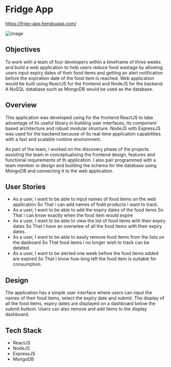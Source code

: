 # Fridge App

https://frigo-app.herokuapp.com/


![image](https://user-images.githubusercontent.com/53755494/72982176-68df9400-3dd6-11ea-8d20-f88672c5dd33.png)

## Objectives

To work with a team of four developers within a timeframe of three weeks and build a web application to help users reduce food wastage by allowing users input expiry dates of their food items and getting an alert notification before the expiration date of the food item is reached. Web application would be built using ReactJS for the frontend and NodeJS for the backend. A NoSQL database such as MongoDB would be used as the database.

## Overview

This application was developed using for the frontend ReactJS to take advantage of its useful library in building user interfaces, its component based architecture and robust modular structure. NodeJS with ExpressJS was used for the backend because of its real-time application capabilities with a fast and scalable runtime environment.

As part of the team, i worked on the discovery phase of the projects assisting the team in conceptualising the frontend design, features and functional requirements of th application. I also pair programmed with a team member in design and building the schema for the database using MongoDB and connecting it to the web application.

## User Stories

- As a user, I want to be able to input names of food items on the web application So That i can add names of fodd products i want to track.
- As a user, I want to be able to add the expiry dates of the food items So That i can know exactly when the food item would expire
- As a user, I want to be able to view the list of food items with their expiry dates So That I have an overwiew of all the food items with their expiry dates.
- As a user, I want to be able to easily remove food items from the lists on the dasboard So That food items i no longer wish to track can be deleted.
- As a user, I want to be alerted one week before the food items added are expired So That I know how long left the food item is suitable for consumption.

## Design

The application has a simple user interface where users can input the names of their food items, select the expiry date and submit. The display of all the food items, expiry dates are displayed on a dashboard below the submit buttom. Users can also remove and add items to the display dashboard.

## Tech Stack

- ReactJS
- NodeJS
- ExpressJS
- MongoDB
